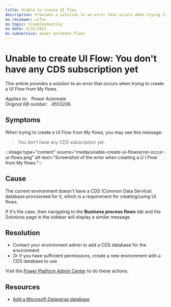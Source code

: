 ```yaml
---
title: Unable to create UI Flow
description: Provides a solution to an error that occurs when trying to create a UI Flow from My flows.
ms.reviewer: wifun
ms.topic: troubleshooting
ms.date: 3/31/2021
ms.subservice: power-automate-flows
---
```

# Unable to create UI Flow: You don't have any CDS subscription yet

This article provides a solution to an error that occurs when trying to create a UI Flow from My flows.

_Applies to:_ &nbsp; Power Automate  
_Original KB number:_ &nbsp; 4553206

## Symptoms

When trying to create a UI Flow from My flows, you may see this message:

> You don't have any CDS subscription yet.

:::image type="content" source="media/unable-create-ui-flow/error-occur-ui-flows.png" alt-text="Screenshot of the error when creating a U I Flow from My flows.":::

## Cause

The current environment doesn't have a CDS (Common Data Service) database provisioned for it, which is a requirement for creating/using UI flows.

If it's the case, then navigating to the **Business process flows** tab and the Solutions page in the sidebar will display a similar message.

## Resolution

- Contact your environment admin to add a CDS database for the environment
- Or if you have sufficient permissions, create a new environment with a CDS database to use

Visit the [Power Platform Admin Center](https://admin.powerplatform.microsoft.com/environments) to do these actions.

## Resources

- [Add a Microsoft Dataverse database](/power-platform/admin/create-database)
